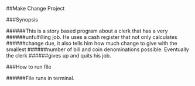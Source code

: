 ##Make Change Project

###Synopsis

######This is a story based program about a clerk that has a very
######unfulfilling job. He uses a cash register that not only calculates
######change due, it also tells him how much change to give with the smallest
######number of bill and coin denominations possible. Eventually the clerk
######gives up and quits his job.

###How to run file

######File runs in terminal.
